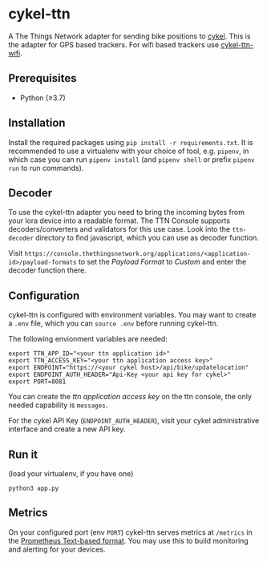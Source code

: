 # cykel-ttn
A The Things Network adapter for sending bike positions to [cykel](https://github.com/stadtulm/cykel). This is the adapter for GPS based trackers. For wifi based trackers use [cykel-ttn-wifi](https://github.com/stadtulm/cykel-ttn-wifi).

## Prerequisites

* Python (≥3.7)

## Installation

Install the required packages using `pip install -r requirements.txt`. It is recommended to use a virtualenv with your choice of tool, e.g. `pipenv`, in which case you can run `pipenv install` (and `pipenv shell` or prefix `pipenv run` to run commands).

## Decoder
To use the cykel-ttn adapter you need to bring the incoming bytes from your lora device into a readable format. The TTN Console supports decoders/converters and validators for this use case. Look into the `ttn-decoder` directory to find javascript, which you can use as decoder function.

Visit `https://console.thethingsnetwork.org/applications/<application-id>/payload-formats` to set the *Payload Format* to *Custom* and enter the decoder function there.

## Configuration

cykel-ttn is configured with environment variables. You may want to create a `.env` file, which you can `source .env` before running cykel-ttn.

The following envionment variables are needed:
```
export TTN_APP_ID="<your ttn application id>"
export TTN_ACCESS_KEY="<your ttn application access key>"
export ENDPOINT="https://<your cykel host>/api/bike/updatelocation"
export ENDPOINT_AUTH_HEADER="Api-Key <your api key for cykel>"
export PORT=8081
```

You can create the *ttn application access key* on the ttn console, the only needed capability is `messages`.

For the cykel API Key (`ENDPOINT_AUTH_HEADER`), visit your cykel administrative interface and create a new API key.

## Run it

(load your virtualenv, if you have one)

`python3 app.py`

## Metrics

On your configured port (env `PORT`) cykel-ttn serves metrics at `/metrics` in the [Prometheus Text-based format](https://prometheus.io/docs/instrumenting/exposition_formats/). You may use this to build monitoring and alerting for your devices.
